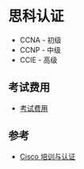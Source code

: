 # 思科认证

* CCNA - 初级
* CCNP - 中级
* CCIE - 高级

## 考试费用

* [考试费用](http://clnchina.com.cn/examprice)

## 参考

* [Cisco 培训与认证](https://www.cisco.com/c/zh_cn/training-events/training-certifications.html)